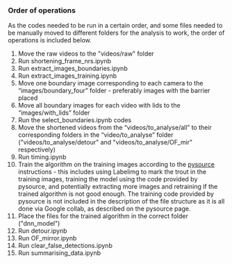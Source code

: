 ### Order of operations
As the codes needed to be run in a certain order, and some files needed to be manually moved to different folders for the analysis to work, the order of operations is included below.

1. Move the raw videos to the "videos/raw" folder
2. Run shortening_frame_nrs.ipynb
3. Run extract_images_boundaries.ipynb
4. Run extract_images_training.ipynb
5. Move one boundary image corresponding to each camera to the “images/boundary_four” folder - preferably images with the barrier placed
6. Move all boundary images for each video with lids to the “images/with_lids” folder
7. Run the select_boundaries.ipynb codes
8. Move the shortened videos from the “videos/to_analyse/all” to their corresponding folders in the “video/to_analyse” folder ("videos/to_analyse/detour" and "videos/to_analyse/OF_mir" respectively)
9. Run timing.ipynb
10. Train the algorithm on the training images according to the <a href="https://pysource.com/2020/04/02/train-yolo-to-detect-a-custom-object-online-with-free-gpu/">pysource</a> instructions - this includes using Labelimg to mark the trout in the training images, training the model using the code provided by pysource, and potentially extracting more images and retraining if the trained algorithm is not good enough. The training code provided by pysource is not included in the description of the file structure as it is all done via Google collab, as described on the pysource page.
11. Place the files for the trained algorithm in the correct folder ("dnn_model")
12. Run detour.ipynb
13. Run OF_mirror.ipynb
14. Run clear_false_detections.ipynb
15. Run summarising_data.ipynb
